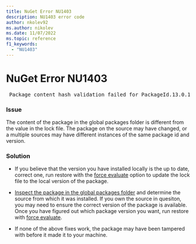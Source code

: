 ```yaml
---
title: NuGet Error NU1403
description: NU1403 error code
author: nkolev92
ms.author: nikolev
ms.date: 11/07/2022
ms.topic: reference
f1_keywords: 
  - "NU1403"
---
```


# NuGet Error NU1403

<pre> Package content hash validation failed for PackageId.13.0.1. The package is different than the last restore.</pre>

### Issue
The content of the package in the global packages folder is different from the value in the lock file.
The package on the source may have changed, or a multiple sources may have different instances of the same package id and version.

### Solution

* If you believe that the version you have installed locally is the up to date, correct one, run restore with the [force evaluate](../../consume-packages/Package-References-in-Project-Files.md#lock-file-extensibility) option to update the lock file to the local version of the package.

* [Inspect the package in the global packages folder](../../concepts/troubleshooting-installed-packages.md#nupkgmetadata-file-in-global-packages-folder) and determine the source from which it was installed. If you own the source in quesiton, you may need to ensure the correct version of the package is available. Once you have figured out which package version you want, run restore with [force evaluate](../../consume-packages/Package-References-in-Project-Files.md#lock-file-extensibility).

* If none of the above fixes work, the package may have been tampered with before it made it to your machine. 
